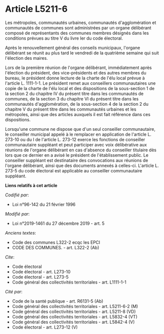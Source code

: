# Article L5211-6

Les métropoles, communautés urbaines, communautés d'agglomération et communautés de communes sont administrées par un organe
délibérant composé de représentants des communes membres désignés dans les conditions prévues au titre V du livre Ier du code
électoral.

Après le renouvellement général des conseils municipaux, l'organe délibérant se réunit au plus tard le vendredi de la
quatrième semaine qui suit l'élection des maires.

Lors de la première réunion de l'organe délibérant, immédiatement après l'élection du président, des vice-présidents et des
autres membres du bureau, le président donne lecture de la charte de l'élu local prévue à l'article L. 1111-1-1. Le président
remet aux conseillers communautaires une copie de la charte de l'élu local et des dispositions de la sous-section 1 de la
section 2 du chapitre IV du présent titre dans les communautés de communes, de la section 3 du chapitre VI du présent titre
dans les communautés d'agglomération, de la sous-section 4 de la section 2 du chapitre V du présent titre dans les
communautés urbaines et les métropoles, ainsi que des articles auxquels il est fait référence dans ces dispositions.

Lorsqu'une commune ne dispose que d'un seul conseiller communautaire, le conseiller municipal appelé à le remplacer en
application de l'article L. 273-10 ou du I de l'article L. 273-12 exerce les fonctions de conseiller communautaire suppléant
et peut participer avec voix délibérative aux réunions de l'organe délibérant en cas d'absence du conseiller titulaire dès
lors que ce dernier en a avisé le président de l'établissement public. Le conseiller suppléant est destinataire des
convocations aux réunions de l'organe délibérant, ainsi que des documents annexés à celles-ci. L'article L. 273-5 du code
électoral est applicable au conseiller communautaire suppléant.

**Liens relatifs à cet article**

_Codifié par_:

  - Loi n°96-142 du 21 février 1996

_Modifié par_:

  - Loi n°2019-1461 du 27 décembre 2019 - art. 5

_Anciens textes_:

  - Code des communes L322-2 ecqc les EPCI
  - CODE DES COMMUNES. - art. L322-2 (Ab)

_Cite_:

  - Code électoral
  - Code électoral - art. L273-10
  - Code électoral - art. L273-5
  - Code général des collectivités territoriales - art. L1111-1-1

_Cité par_:

  - Code de la santé publique - art. R6131-5 (Ab)
  - Code général des collectivités territoriales - art. L5211-6-2 (M)
  - Code général des collectivités territoriales - art. L5211-8 (VD)
  - Code général des collectivités territoriales - art. L5832-4 (VT)
  - Code général des collectivités territoriales - art. L5842-4 (V)
  - Code électoral - art. L273-12 (V)
